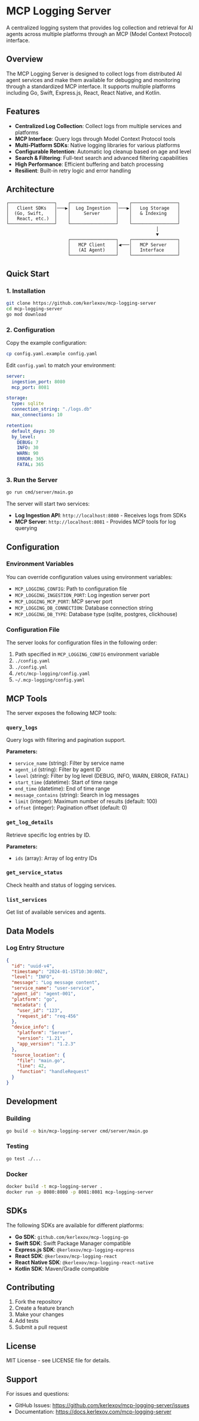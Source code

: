 # MCP Logging Server

A centralized logging system that provides log collection and retrieval for AI agents across multiple platforms through an MCP (Model Context Protocol) interface.

## Overview

The MCP Logging Server is designed to collect logs from distributed AI agent services and make them available for debugging and monitoring through a standardized MCP interface. It supports multiple platforms including Go, Swift, Express.js, React, React Native, and Kotlin.

## Features

- **Centralized Log Collection**: Collect logs from multiple services and platforms
- **MCP Interface**: Query logs through Model Context Protocol tools
- **Multi-Platform SDKs**: Native logging libraries for various platforms
- **Configurable Retention**: Automatic log cleanup based on age and level
- **Search & Filtering**: Full-text search and advanced filtering capabilities
- **High Performance**: Efficient buffering and batch processing
- **Resilient**: Built-in retry logic and error handling

## Architecture

```
┌─────────────────┐    ┌─────────────────┐    ┌─────────────────┐
│   Client SDKs   │───▶│  Log Ingestion  │───▶│   Log Storage   │
│  (Go, Swift,    │    │     Server      │    │   & Indexing    │
│   React, etc.)  │    │                 │    │                 │
└─────────────────┘    └─────────────────┘    └─────────────────┘
                                                        │
                                                        ▼
                       ┌─────────────────┐    ┌─────────────────┐
                       │   MCP Client    │◀───│   MCP Server    │
                       │   (AI Agent)    │    │   Interface     │
                       └─────────────────┘    └─────────────────┘
```

## Quick Start

### 1. Installation

```bash
git clone https://github.com/kerlexov/mcp-logging-server
cd mcp-logging-server
go mod download
```

### 2. Configuration

Copy the example configuration:

```bash
cp config.yaml.example config.yaml
```

Edit `config.yaml` to match your environment:

```yaml
server:
  ingestion_port: 8080
  mcp_port: 8081

storage:
  type: sqlite
  connection_string: "./logs.db"
  max_connections: 10

retention:
  default_days: 30
  by_level:
    DEBUG: 7
    INFO: 30
    WARN: 90
    ERROR: 365
    FATAL: 365
```

### 3. Run the Server

```bash
go run cmd/server/main.go
```

The server will start two services:
- **Log Ingestion API**: `http://localhost:8080` - Receives logs from SDKs
- **MCP Server**: `http://localhost:8081` - Provides MCP tools for log querying

## Configuration

### Environment Variables

You can override configuration values using environment variables:

- `MCP_LOGGING_CONFIG`: Path to configuration file
- `MCP_LOGGING_INGESTION_PORT`: Log ingestion server port
- `MCP_LOGGING_MCP_PORT`: MCP server port
- `MCP_LOGGING_DB_CONNECTION`: Database connection string
- `MCP_LOGGING_DB_TYPE`: Database type (sqlite, postgres, clickhouse)

### Configuration File

The server looks for configuration files in the following order:
1. Path specified in `MCP_LOGGING_CONFIG` environment variable
2. `./config.yaml`
3. `./config.yml`
4. `/etc/mcp-logging/config.yaml`
5. `~/.mcp-logging/config.yaml`

## MCP Tools

The server exposes the following MCP tools:

### `query_logs`
Query logs with filtering and pagination support.

**Parameters:**
- `service_name` (string): Filter by service name
- `agent_id` (string): Filter by agent ID
- `level` (string): Filter by log level (DEBUG, INFO, WARN, ERROR, FATAL)
- `start_time` (datetime): Start of time range
- `end_time` (datetime): End of time range
- `message_contains` (string): Search in log messages
- `limit` (integer): Maximum number of results (default: 100)
- `offset` (integer): Pagination offset (default: 0)

### `get_log_details`
Retrieve specific log entries by ID.

**Parameters:**
- `ids` (array): Array of log entry IDs

### `get_service_status`
Check health and status of logging services.

### `list_services`
Get list of available services and agents.

## Data Models

### Log Entry Structure

```json
{
  "id": "uuid-v4",
  "timestamp": "2024-01-15T10:30:00Z",
  "level": "INFO",
  "message": "Log message content",
  "service_name": "user-service",
  "agent_id": "agent-001",
  "platform": "go",
  "metadata": {
    "user_id": "123",
    "request_id": "req-456"
  },
  "device_info": {
    "platform": "Server",
    "version": "1.21",
    "app_version": "1.2.3"
  },
  "source_location": {
    "file": "main.go",
    "line": 42,
    "function": "handleRequest"
  }
}
```

## Development

### Building

```bash
go build -o bin/mcp-logging-server cmd/server/main.go
```

### Testing

```bash
go test ./...
```

### Docker

```bash
docker build -t mcp-logging-server .
docker run -p 8080:8080 -p 8081:8081 mcp-logging-server
```

## SDKs

The following SDKs are available for different platforms:

- **Go SDK**: `github.com/kerlexov/mcp-logging-go`
- **Swift SDK**: Swift Package Manager compatible
- **Express.js SDK**: `@kerlexov/mcp-logging-express`
- **React SDK**: `@kerlexov/mcp-logging-react`
- **React Native SDK**: `@kerlexov/mcp-logging-react-native`
- **Kotlin SDK**: Maven/Gradle compatible

## Contributing

1. Fork the repository
2. Create a feature branch
3. Make your changes
4. Add tests
5. Submit a pull request

## License

MIT License - see LICENSE file for details.

## Support

For issues and questions:
- GitHub Issues: https://github.com/kerlexov/mcp-logging-server/issues
- Documentation: https://docs.kerlexov.com/mcp-logging-server